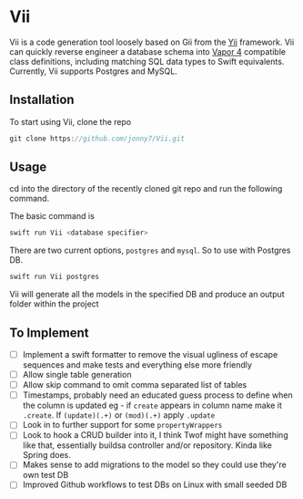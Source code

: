 # Vii

Vii is a code generation tool loosely based on Gii from the [Yii](https://github.com/yiisoft/yii2) framework. Vii can quickly reverse engineer a database schema into [Vapor 4](https://github.com/vapor) compatible class definitions, including matching SQL data types to Swift equivalents. Currently, Vii supports Postgres and MySQL. 

## Installation
To start using Vii, clone the repo

```swift
git clone https://github.com/jonny7/Vii.git
```

## Usage
cd into the directory of the recently cloned git repo and run the following command.

The basic command is
```swift
swift run Vii <database specifier>
```

There are two current options, `postgres` and `mysql`. 
So to use with Postgres DB.

```swift
swift run Vii postgres
```

Vii will generate all the models in the specified DB and produce an output folder within the project

## To Implement

- [ ] Implement a swift formatter to remove the visual ugliness of escape sequences and make tests and everything else more friendly
- [ ] Allow single table generation
- [ ] Allow skip command to omit comma separated list of tables
- [ ] Timestamps, probably need an educated guess process to define when the column is updated eg - if `create` appears in column name make it `.create`. If `(update)(.+)` or `(mod)(.+)` apply `.update`
- [ ] Look in to further support for some `propertyWrappers`
- [ ] Look to hook a CRUD builder into it, I think Twof might have something like that, essentially buildsa controller and/or repository. Kinda like Spring does.
- [ ] Makes sense to add migrations to the model so they could use they're own test DB
- [ ] Improved Github workflows to test DBs on Linux with small seeded DB

